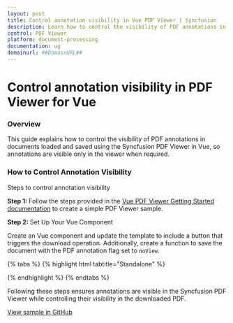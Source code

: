 ```yaml
---
layout: post
title: Control annotation visibility in Vue PDF Viewer | Syncfusion
description: Learn how to control the visibility of PDF annotations in the Vue PDF Viewer, ensuring annotations appear only in the viewer as needed.
control: PDF Viewer
platform: document-processing
documentation: ug
domainurl: ##DomainURL##
---
```


# Control annotation visibility in PDF Viewer for Vue

### Overview

This guide explains how to control the visibility of PDF annotations in documents loaded and saved using the Syncfusion PDF Viewer in Vue, so annotations are visible only in the viewer when required.

### How to Control Annotation Visibility

Steps to control annotation visibility

**Step 1:** Follow the steps provided in the [Vue PDF Viewer Getting Started documentation](https://help.syncfusion.com/document-processing/pdf/pdf-viewer/vue/getting-started) to create a simple PDF Viewer sample.


**Step 2:**  Set Up Your Vue Component

Create an Vue component and update the template to include a button that triggers the download operation. Additionally, create a function to save the document with the PDF annotation flag set to `noView`.

{% tabs %}
{% highlight html tabtitle="Standalone" %}

<template>
  <div id="app">
    <button v-on:click="save">Download</button>
      <ejs-pdfviewer
        id="pdfViewer"
        ref="pdfviewer"
        :documentPath="documentPath"
        :documentLoad="documentLoad"
        :resourceUrl="resourceUrl">
      </ejs-pdfviewer>
  </div>
</template>

<script>

import { PdfViewerComponent, Toolbar, Magnification, Navigation,
         LinkAnnotation, BookmarkView, Annotation, ThumbnailView,
         Print, TextSelection, TextSearch, FormFields, FormDesigner, PageOrganizer, DisplayMode} from '@syncfusion/ej2-vue-pdfviewer';

// Import PdfAnnotationFlag and PdfDocument from the Syncfusion PDF library.
import {PdfDocument, PdfAnnotationFlag} from '@syncfusion/ej2-pdf';

export default {
  name: 'App',
  components: {
    "ejs-pdfviewer": PdfViewerComponent
  },
  data () {
    return {
      resourceUrl:"https://cdn.syncfusion.com/ej2/31.2.2/dist/ej2-pdfviewer-lib",
      documentPath:"https://cdn.syncfusion.com/content/pdf/annotations-v1.pdf",
    };
  },
  provide: {
    PdfViewer: [ Toolbar, Magnification, Navigation, LinkAnnotation, BookmarkView, Annotation,
                 ThumbnailView, Print, TextSelection, TextSearch, FormFields, FormDesigner, PageOrganizer]},
  methods: {
    documentLoad: function () {
     let viewer = this.$refs.pdfviewer.ej2Instances;
      //Code snippet to add basic annotations. You can also include other annotations as needed.
                viewer.annotation.addAnnotation("Highlight", {
                    bounds: [{ x: 97, y: 610, width: 350, height: 14 }],
                    pageNumber: 1
                });
                viewer.annotation.addAnnotation("Underline", {
                    bounds: [{ x: 97, y: 723, width: 353.5, height: 14 }],
                    pageNumber: 1
                });
                viewer.annotation.addAnnotation("Strikethrough", {
                    bounds: [{ x: 97, y: 836, width: 376.5, height: 14 }],
                    pageNumber: 1
                });
  },
  save: function(){
      // Get the PDF viewer instance
      let viewer = this.$refs.pdfviewer.ej2Instances;

      // Save the current PDF document as a Blob
      viewer.saveAsBlob().then((blob) => {
        const reader = new FileReader();
        reader.onload = function () {
          let base64data = reader.result;
          // Extract base64 string from Data URL
          const base64EncodedData = base64data.split('base64,')[1];
          // Create a PdfDocument instance with base64 data
          const document1 = new PdfDocument(base64EncodedData);
          // Modify flag for each annotation
          for (let i = 0; i < document1.pageCount; i++) {
            const page = document1.getPage(i);
            for (let j = 0; j < page.annotations.count; j++) {
              const annot = page.annotations.at(j);
              // Set flag to noView
              annot.flags |= PdfAnnotationFlag.noView;
            }
          }
          // Save modified document as a blob
          document1.saveAsBlob().then((modifiedBlob) => {
            const internalReader = new FileReader();
            internalReader.onload = function () {
              const modifiedBase64 = internalReader.result;
              // Create a link to download the modified PDF
              const downloadLink = document.createElement('a');
              downloadLink.href = modifiedBase64;
              downloadLink.download = 'modified.pdf';
              downloadLink.click();
            };
            internalReader.readAsDataURL(modifiedBlob.blobData);
          });
        };
        reader.readAsDataURL(blob);
      });
    }

  }
}
</script>

{% endhighlight %}
{% endtabs %}

Following these steps ensures annotations are visible in the Syncfusion PDF Viewer while controlling their visibility in the downloaded PDF.

[View sample in GitHub](https://github.com/SyncfusionExamples/vue-pdf-viewer-examples/tree/master/How%20to)